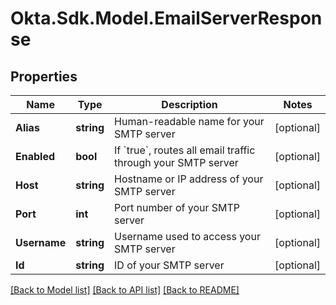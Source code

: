 # Okta.Sdk.Model.EmailServerResponse

## Properties

Name | Type | Description | Notes
------------ | ------------- | ------------- | -------------
**Alias** | **string** | Human-readable name for your SMTP server | [optional] 
**Enabled** | **bool** | If &#x60;true&#x60;, routes all email traffic through your SMTP server | [optional] 
**Host** | **string** | Hostname or IP address of your SMTP server | [optional] 
**Port** | **int** | Port number of your SMTP server | [optional] 
**Username** | **string** | Username used to access your SMTP server | [optional] 
**Id** | **string** | ID of your SMTP server | [optional] 

[[Back to Model list]](../README.md#documentation-for-models) [[Back to API list]](../README.md#documentation-for-api-endpoints) [[Back to README]](../README.md)

